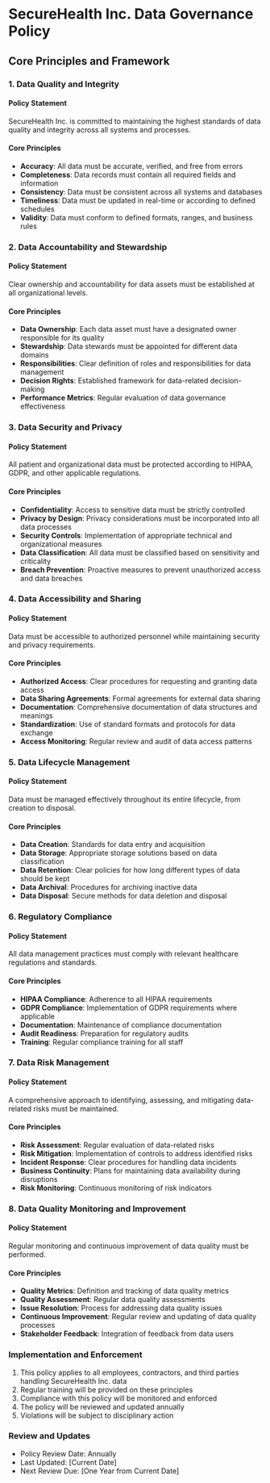 # SecureHealth Inc. Data Governance Policy
## Core Principles and Framework

### 1. Data Quality and Integrity
#### Policy Statement
SecureHealth Inc. is committed to maintaining the highest standards of data quality and integrity across all systems and processes.

#### Core Principles
- **Accuracy**: All data must be accurate, verified, and free from errors
- **Completeness**: Data records must contain all required fields and information
- **Consistency**: Data must be consistent across all systems and databases
- **Timeliness**: Data must be updated in real-time or according to defined schedules
- **Validity**: Data must conform to defined formats, ranges, and business rules

### 2. Data Accountability and Stewardship
#### Policy Statement
Clear ownership and accountability for data assets must be established at all organizational levels.

#### Core Principles
- **Data Ownership**: Each data asset must have a designated owner responsible for its quality
- **Stewardship**: Data stewards must be appointed for different data domains
- **Responsibilities**: Clear definition of roles and responsibilities for data management
- **Decision Rights**: Established framework for data-related decision-making
- **Performance Metrics**: Regular evaluation of data governance effectiveness

### 3. Data Security and Privacy
#### Policy Statement
All patient and organizational data must be protected according to HIPAA, GDPR, and other applicable regulations.

#### Core Principles
- **Confidentiality**: Access to sensitive data must be strictly controlled
- **Privacy by Design**: Privacy considerations must be incorporated into all data processes
- **Security Controls**: Implementation of appropriate technical and organizational measures
- **Data Classification**: All data must be classified based on sensitivity and criticality
- **Breach Prevention**: Proactive measures to prevent unauthorized access and data breaches

### 4. Data Accessibility and Sharing
#### Policy Statement
Data must be accessible to authorized personnel while maintaining security and privacy requirements.

#### Core Principles
- **Authorized Access**: Clear procedures for requesting and granting data access
- **Data Sharing Agreements**: Formal agreements for external data sharing
- **Documentation**: Comprehensive documentation of data structures and meanings
- **Standardization**: Use of standard formats and protocols for data exchange
- **Access Monitoring**: Regular review and audit of data access patterns

### 5. Data Lifecycle Management
#### Policy Statement
Data must be managed effectively throughout its entire lifecycle, from creation to disposal.

#### Core Principles
- **Data Creation**: Standards for data entry and acquisition
- **Data Storage**: Appropriate storage solutions based on data classification
- **Data Retention**: Clear policies for how long different types of data should be kept
- **Data Archival**: Procedures for archiving inactive data
- **Data Disposal**: Secure methods for data deletion and disposal

### 6. Regulatory Compliance
#### Policy Statement
All data management practices must comply with relevant healthcare regulations and standards.

#### Core Principles
- **HIPAA Compliance**: Adherence to all HIPAA requirements
- **GDPR Compliance**: Implementation of GDPR requirements where applicable
- **Documentation**: Maintenance of compliance documentation
- **Audit Readiness**: Preparation for regulatory audits
- **Training**: Regular compliance training for all staff

### 7. Data Risk Management
#### Policy Statement
A comprehensive approach to identifying, assessing, and mitigating data-related risks must be maintained.

#### Core Principles
- **Risk Assessment**: Regular evaluation of data-related risks
- **Risk Mitigation**: Implementation of controls to address identified risks
- **Incident Response**: Clear procedures for handling data incidents
- **Business Continuity**: Plans for maintaining data availability during disruptions
- **Risk Monitoring**: Continuous monitoring of risk indicators

### 8. Data Quality Monitoring and Improvement
#### Policy Statement
Regular monitoring and continuous improvement of data quality must be performed.

#### Core Principles
- **Quality Metrics**: Definition and tracking of data quality metrics
- **Quality Assessment**: Regular data quality assessments
- **Issue Resolution**: Process for addressing data quality issues
- **Continuous Improvement**: Regular review and updating of data quality processes
- **Stakeholder Feedback**: Integration of feedback from data users

### Implementation and Enforcement
1. This policy applies to all employees, contractors, and third parties handling SecureHealth Inc. data
2. Regular training will be provided on these principles
3. Compliance with this policy will be monitored and enforced
4. The policy will be reviewed and updated annually
5. Violations will be subject to disciplinary action

### Review and Updates
- Policy Review Date: Annually
- Last Updated: [Current Date]
- Next Review Due: [One Year from Current Date]
